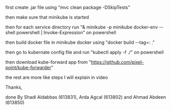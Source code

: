 first create .jar file using "mvc clean package -DSkipTests"

then make sure that minikube is started 

then for each service directory run "& minikube -p minikube docker-env --shell powershell | Invoke-Expression" on powershell

then build docker file in minikube docker using "docker build --tag=<service-name>:<tag> ."
  
then go to kubernate config file and run "kubectl apply -f ./" on powershell
  
then download kube-forward app from "https://github.com/pixel-point/kube-forwarder"
  
the rest are more like steps I will explain in video

Thanks,
  
done By Shadi Aldabbas (613831), Arda Agcal (613802) and Ahmad Abdeen (613850)
